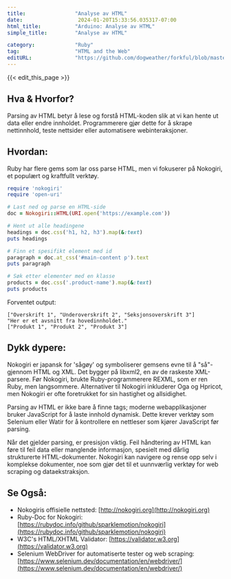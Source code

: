 ```yaml
---
title:                "Analyse av HTML"
date:                  2024-01-20T15:33:56.035317-07:00
html_title:           "Arduino: Analyse av HTML"
simple_title:         "Analyse av HTML"

category:             "Ruby"
tag:                  "HTML and the Web"
editURL:              "https://github.com/dogweather/forkful/blob/master/content/no/ruby/parsing-html.md"
---
```


{{< edit_this_page >}}

## Hva & Hvorfor?
Parsing av HTML betyr å lese og forstå HTML-koden slik at vi kan hente ut data eller endre innholdet. Programmerere gjør dette for å skrape nettinnhold, teste nettsider eller automatisere webinteraksjoner.

## Hvordan:
Ruby har flere gems som lar oss parse HTML, men vi fokuserer på Nokogiri, et populært og kraftfullt verktøy.

```Ruby
require 'nokogiri'
require 'open-uri'

# Last ned og parse en HTML-side
doc = Nokogiri::HTML(URI.open('https://example.com'))

# Hent ut alle headingene
headings = doc.css('h1, h2, h3').map(&:text)
puts headings

# Finn et spesifikt element med id
paragraph = doc.at_css('#main-content p').text
puts paragraph

# Søk etter elementer med en klasse
products = doc.css('.product-name').map(&:text)
puts products
```

Forventet output:
```
["Overskrift 1", "Underoverskrift 2", "Seksjonsoverskrift 3"]
"Her er et avsnitt fra hovedinnholdet."
["Produkt 1", "Produkt 2", "Produkt 3"]
```

## Dykk dypere:
Nokogiri er japansk for 'sågøy' og symboliserer gemsens evne til å "så"-gjennom HTML og XML. Det bygger på libxml2, en av de raskeste XML-parsere. Før Nokogiri, brukte Ruby-programmerere REXML, som er ren Ruby, men langsommere. Alternativer til Nokogiri inkluderer Oga og Hpricot, men Nokogiri er ofte foretrukket for sin hastighet og allsidighet.

Parsing av HTML er ikke bare å finne tags; moderne webapplikasjoner bruker JavaScript for å laste innhold dynamisk. Dette krever verktøy som Selenium eller Watir for å kontrollere en nettleser som kjører JavaScript før parsing.

Når det gjelder parsing, er presisjon viktig. Feil håndtering av HTML kan føre til feil data eller manglende informasjon, spesielt med dårlig strukturerte HTML-dokumenter. Nokogiri kan navigere og rense opp selv i komplekse dokumenter, noe som gjør det til et uunnværlig verktøy for web scraping og dataekstraksjon.

## Se Også:
- Nokogiris offisielle nettsted: [http://nokogiri.org](http://nokogiri.org)
- Ruby-Doc for Nokogiri: [https://rubydoc.info/github/sparklemotion/nokogiri](https://rubydoc.info/github/sparklemotion/nokogiri)
- W3C's HTML/XHTML Validator: [https://validator.w3.org](https://validator.w3.org)
- Selenium WebDriver for automatiserte tester og web scraping: [https://www.selenium.dev/documentation/en/webdriver/](https://www.selenium.dev/documentation/en/webdriver/)
